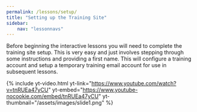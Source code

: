 ```yaml
---
permalink: /lessons/setup/
title: "Setting up the Training Site"
sidebar:
    nav: "lessonnavs"
---
```


Before beginning the interactive lessons you will need to complete the training site setup. This is very easy and just involves stepping through some instructions and providing a first name. This will configure a training account and setup a temporary training email account for use in subsequent lessons.

{% include yt-video.html yt-link="https://www.youtube.com/watch?v=tnRUEa47yCU" yt-embed="https://www.youtube-nocookie.com/embed/tnRUEa47yCU" yt-thumbnail="/assets/images/slide1.png" %}

